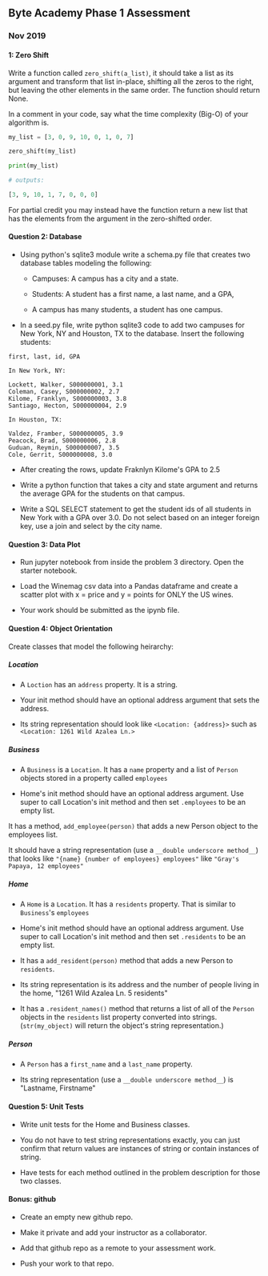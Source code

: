 ## Byte Academy Phase 1 Assessment

### Nov 2019

#### 1: Zero Shift

Write a function called `zero_shift(a_list)`, it should take a list as its
argument and transform that list in-place, shifting all the zeros to the
right, but leaving the other elements in the same order. The function
should return None.

In a comment in your code, say what the time complexity (Big-O) of your algorithm is.

```python
my_list = [3, 0, 9, 10, 0, 1, 0, 7]

zero_shift(my_list)

print(my_list)

# outputs:

[3, 9, 10, 1, 7, 0, 0, 0]
```

For partial credit you may instead have the function return a new list that
has the elements from the argument in the zero-shifted order.

#### Question 2: Database

* Using python's sqlite3 module write a schema.py file that creates two database tables modeling the following:

    * Campuses: A campus has a city and a state.

    * Students: A student has a first name, a last name, and a GPA,

    * A campus has many students, a student has one campus.

* In a seed.py file, write python sqlite3 code to add two campuses for New York, NY and Houston, TX to the database. Insert the following students:

```
first, last, id, GPA

In New York, NY:

Lockett, Walker, S000000001, 3.1
Coleman, Casey, S000000002, 2.7
Kilome, Franklyn, S000000003, 3.8
Santiago, Hecton, S000000004, 2.9

In Houston, TX:

Valdez, Framber, S000000005, 3.9
Peacock, Brad, S000000006, 2.8
Guduan, Reymin, S000000007, 3.5
Cole, Gerrit, S000000008, 3.0
```

* After creating the rows, update Fraknlyn Kilome's GPA to 2.5

* Write a python function that takes a city and state argument and returns the
average GPA for the students on that campus.

* Write a SQL SELECT statement to get the student ids of all students in New York with a GPA over 3.0. Do not select based on an integer foreign key, use a join
and select by the city name.

#### Question 3: Data Plot

* Run jupyter notebook from inside the problem 3 directory. Open the starter notebook.

* Load the Winemag csv data into a Pandas dataframe and create a scatter plot with x = price and y = points for ONLY the US wines.

* Your work should be submitted as the ipynb file.

#### Question 4: Object Orientation

Create classes that model the following heirarchy:

##### Location

* A `Loction` has an `address` property. It is a string.

* Your init method should have an optional address argument that sets the address.

* Its string representation should look like `<Location: {address}>` such as `<Location: 1261 Wild Azalea Ln.>` 

##### Business

* A `Business` is a `Location`. It has a `name` property and a list of `Person` objects stored in a property called `employees`

* Home's init method should have an optional address argument. Use super to call Location's init method and then set `.employees` to be an empty list.

It has a method, `add_employee(person)` that adds a new Person object to the employees list.

It should have a string representation (use a `__double underscore method__`) that looks like `"{name} {number of employees} employees"` like `"Gray's Papaya, 12 employees"`

##### Home

* A `Home` is a `Location`. It has a `residents` property. That is similar to `Business`'s `employees`

* Home's init method should have an optional address argument. Use super to call Location's init method and then set `.residents` to be an empty list.

* It has a `add_resident(person)` method that adds a new Person to `residents`.

* Its string representation is its address and the number of people living in the home, "1261 Wild Azalea Ln. 5 residents"

* It has a `.resident_names()` method that returns a list of all of the `Person` objects in the `residents` list property converted into strings. (`str(my_object)` will return the object's string representation.)

##### Person

* A `Person` has a `first_name` and a `last_name` property.

* Its string representation (use a `__double underscore method__`) is "Lastname, Firstname"

#### Question 5: Unit Tests

* Write unit tests for the Home and Business classes.

* You do not have to test string representations exactly, you can just confirm that return values are instances of string or contain instances of string.

* Have tests for each method outlined in the problem description for those two classes.

#### Bonus: github

* Create an empty new github repo.

* Make it private and add your instructor as a collaborator.

* Add that github repo as a remote to your assessment work.

* Push your work to that repo.

